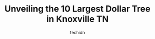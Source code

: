 ---
layout: ampstory
image: https://i0.wp.com/www.depkes.org/wp-content/uploads/2023/06/dollar-tree-0-in-knoxville-tn-1685966893.jpeg?resize=640,853
author: techidn
featured: false
description: Discover the impressive array of Dollar Tree options in Knoxville TN, where you can find 10 of the largest Dollar Tree establishments in the area. From renowned classics to hidden gems, Knox
title: Unveiling the 10 Largest Dollar Tree in Knoxville TN
cover:
   title: Unveiling the 10 Largest Dollar Tree in Knoxville TN
   subtitle: Rickpate
   background: https://www.depkes.org/wp-content/uploads/2023/06/dollar-tree-0-in-knoxville-tn-1685966893.jpeg

pages: 
 - layout: thirds
   top: <h1>#1 Dollar General</h1>
   bottom: "<p>I like this store, personally. Ive never had an issue with anyone being discourteous or rude. The prices are fine with me, and I am aware of the struggle it takes to res</p>"
   background: https://www.depkes.org/wp-content/uploads/2023/06/dollar-tree-1-in-knoxville-tn-1685966893.jpeg
   backgroundblur: true
 - layout: thirds
   top: <h1>#2 Dollar Tree</h1>
   bottom: "<p>4215 N Broadway, Knoxville, TN 37917, United States</p>"
   background: https://www.depkes.org/wp-content/uploads/2023/06/dollar-tree-2-in-knoxville-tn-1685966894.jpeg
   cta:
      link: https://www.depkes.org/blog/unveiling-the-10-largest-dollar-tree-in-knoxville-tn/
      text: Unveiling the 10 Largest Dollar Tree in Knoxville TN
 - layout: thirds
   top: <h1>#3 Dollar General</h1>
   bottom: "<p>9129 Executive Park Dr, Knoxville, TN 37923, United States</p>"
   background: https://www.depkes.org/wp-content/uploads/2023/06/dollar-tree-3-in-knoxville-tn-1685966894.jpeg
   cta:
      link: https://www.depkes.org/blog/unveiling-the-10-largest-dollar-tree-in-knoxville-tn/
      text: Unveiling the 10 Largest Dollar Tree in Knoxville TN
 - layout: thirds
   top: <h1>#4 Dollar Tree</h1>
   bottom: "<p>5483 Washington Pike, Knoxville, TN 37918, United States</p>"
   background: https://images.unsplash.com/photo-1546497974-b213c9efb599?ixlib=rb-4.0.3&ixid=MnwxMjA3fDB8MHxwaG90by1wYWdlfHx8fGVufDB8fHx8&auto=format&fit=crop&w=640&h=853&q=80
   cta:
      link: https://www.depkes.org/blog/unveiling-the-10-largest-dollar-tree-in-knoxville-tn/
      text: Unveiling the 10 Largest Dollar Tree in Knoxville TN
 - layout: thirds
   top: <h1>#5 Dollar Tree</h1>
   bottom: "<p>3810 Western Ave, Knoxville, TN 37921, United States</p>"
   background: https://images.unsplash.com/photo-1488554378835-f7acf46e6c98?ixlib=rb-4.0.3&ixid=MnwxMjA3fDB8MHxwaG90by1wYWdlfHx8fGVufDB8fHx8&auto=format&fit=crop&w=640&h=853&q=80
   cta:
      link: https://www.depkes.org/blog/unveiling-the-10-largest-dollar-tree-in-knoxville-tn/
      text: Unveiling the 10 Largest Dollar Tree in Knoxville TN
 - layout: thirds
   top: <h1>#6 Dollar Tree</h1>
   bottom: "<p>2514 E Magnolia Ave, Knoxville, TN 37914, United States</p>"
   background: https://images.unsplash.com/photo-1515405295579-ba7b45403062?ixlib=rb-4.0.3&ixid=MnwxMjA3fDB8MHxwaG90by1wYWdlfHx8fGVufDB8fHx8&auto=format&fit=crop&w=640&h=853&q=80
   cta:
      link: https://www.depkes.org/blog/unveiling-the-10-largest-dollar-tree-in-knoxville-tn/
      text: Unveiling the 10 Largest Dollar Tree in Knoxville TN
 - layout: thirds
   top: <h1>#7 A Outlet Dollar Plus</h1>
   bottom: "<p>Knoxville, TN 37917, United States</p>"
   background: https://images.unsplash.com/photo-1602536052359-ef94c21c5948?ixlib=rb-4.0.3&ixid=MnwxMjA3fDB8MHxwaG90by1wYWdlfHx8fGVufDB8fHx8&auto=format&fit=crop&w=640&h=853&q=80
   cta:
      link: https://www.depkes.org/blog/unveiling-the-10-largest-dollar-tree-in-knoxville-tn/
      text: Unveiling the 10 Largest Dollar Tree in Knoxville TN
 - layout: thirds
   middle: Continue reading...
   background: https://images.unsplash.com/photo-1533998839656-76f5e4b2bccb?ixlib=rb-4.0.3&ixid=MnwxMjA3fDB8MHxwaG90by1wYWdlfHx8fGVufDB8fHx8&auto=format&fit=crop&w=640&h=853&q=80
   cta:
      link: https://www.depkes.org/blog/unveiling-the-10-largest-dollar-tree-in-knoxville-tn/
      text: Unveiling the 10 Largest Dollar Tree in Knoxville TN
      
---